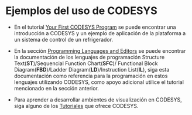 # Ejemplos del uso de CODESYS

+ En el tutorial [Your First CODESYS Program](https://help.codesys.com/webapp/_cds_tutorial_refrigerator_control;product=codesys;version=3.5.15.0)
se puede encontrar una introducción a CODESYS y un ejemplo de aplicación de la plataforma a un sistema de control de un refrigerador.

+ En la sección [Programming Languages and Editors](https://help.codesys.com/webapp/_cds_struct_reference_programming_languages_and_editors;product=codesys;version=3.5.15.0)
se puede encontrar la documentación de los lenguajes de programación Structure Text(**ST**)/Sequencial Function Chart(**SFC**)/
Functional Block Diagram(**FBD**)/Ladder Diagram(**LD**)/Instruction List(**IL**), siga esta documentación como referencia para la programación
en estos lenguajes utilizando CODESYS, como apoyo adicional utilice el tutorial mencionado en la sección anterior.

+ Para aprender a desarrollar ambientes de visualización en CODESYS, siga alguno de los [Tutoriales](https://help.codesys.com/webapp/_visu_struct_tutorial;product=core_visualization;version=3.5.15.0)
que ofrece CODESYS.
